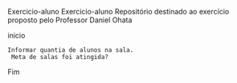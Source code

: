 Exercicio-aluno
Exercicio-aluno Repositório destinado ao exercício proposto pelo Professor Daniel Ohata



inicio  
```
Informar quantia de alunos na sala.
 Meta de salas foi atingida? 
 ```
 Fim
